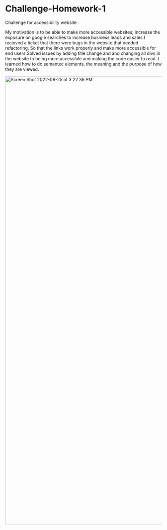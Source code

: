 # Challenge-Homework-1
Challenge for accessibility website

My motivation is to be able to make more accessible websites; increase the exposure on google searches to increase business leads and sales.I recieved a ticket that there were bugs in the website that needed refactoring. So that the links work properly and make more accessible for end users.Solved issues by adding title change and and changing all divs in the website to being more accessible and making the code easier to read. I learned how to do semantec elements, the meaning and the purpose of how they are viewed.


<img width="1440" alt="Screen Shot 2022-09-25 at 3 22 36 PM" src="https://user-images.githubusercontent.com/110777599/192161527-263ab476-a8b1-44cf-b622-c8652601e2c4.png">

